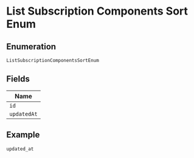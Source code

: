 
# List Subscription Components Sort Enum

## Enumeration

`ListSubscriptionComponentsSortEnum`

## Fields

| Name |
|  --- |
| `id` |
| `updatedAt` |

## Example

```
updated_at
```

